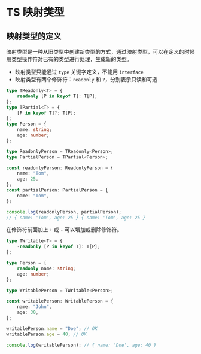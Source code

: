 # TS 映射类型

## 映射类型的定义

映射类型是一种从旧类型中创建新类型的方式，通过映射类型，可以在定义的时候用类型操作符对已有的类型进行处理，生成新的类型。

-   映射类型只能通过 `type` 关键字定义，不能用 `interface`
-   映射类型有两个修饰符：`readonly` 和 `?`，分别表示只读和可选

```typescript
type TReadonly<T> = {
    readonly [P in keyof T]: T[P];
};
type TPartial<T> = {
    [P in keyof T]?: T[P];
};
type Person = {
    name: string;
    age: number;
};

type ReadonlyPerson = TReadonly<Person>;
type PartialPerson = TPartial<Person>;

const readonlyPerson: ReadonlyPerson = {
    name: "Tom",
    age: 25,
};
const partialPerson: PartialPerson = {
    name: "Tom",
};

console.log(readonlyPerson, partialPerson);
// { name: 'Tom', age: 25 } { name: 'Tom', age: 25 }
```

在修饰符前面加上 `+` 或 `-` 可以增加或删除修饰符。

```typescript {2}
type TWritable<T> = {
    -readonly [P in keyof T]: T[P];
};

type Person = {
    readonly name: string;
    age: number;
};

type WritablePerson = TWritable<Person>;

const writablePerson: WritablePerson = {
    name: "John",
    age: 30,
};

writablePerson.name = "Doe"; // OK
writablePerson.age = 40; // OK

console.log(writablePerson); // { name: 'Doe', age: 40 }
```
